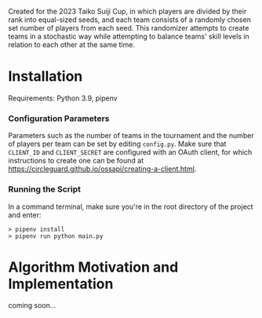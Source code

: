 Created for the 2023 Taiko Suiji Cup, in which players are divided by their rank into equal-sized seeds, and each team consists of a randomly chosen set number of players from each seed. This randomizer attempts to create teams in a stochastic way while attempting to balance teams' skill levels in relation to each other at the same time.

# Installation
Requirements: Python 3.9, pipenv
### Configuration Parameters
Parameters such as the number of teams in the tournament and the number of players per team can be set by editing `config.py`. Make sure that `CLIENT_ID` and `CLIENT_SECRET` are configured with an OAuth client, for which instructions to create one can be found at https://circleguard.github.io/ossapi/creating-a-client.html.
### Running the Script
In a command terminal, make sure you're in the root directory of the project and enter:
```
> pipenv install
> pipenv run python main.py
```

# Algorithm Motivation and Implementation
coming soon...
